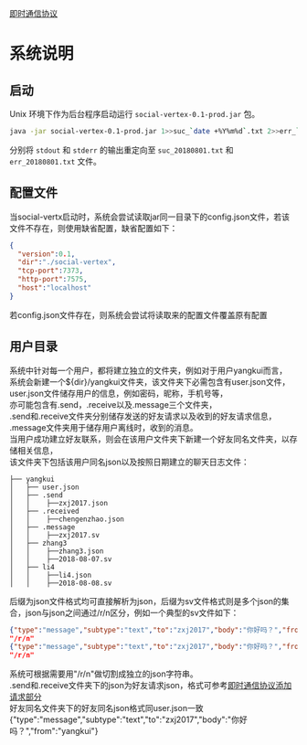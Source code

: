 
[即时通信协议](README.md)

# 系统说明

## 启动
Unix 环境下作为后台程序启动运行 `social-vertex-0.1-prod.jar` 包。

```bash
java -jar social-vertex-0.1-prod.jar 1>>suc_`date +%Y%m%d`.txt 2>>err_`date +%Y%m%d`.txt &
```
分别将 `stdout` 和 `stderr` 的输出重定向至 `suc_20180801.txt` 和 `err_20180801.txt` 文件。

## 配置文件
当social-vertx启动时，系统会尝试读取jar同一目录下的config.json文件，若该文件不存在，则使用缺省配置，缺省配置如下：

```json
{ 
  "version":0.1,
  "dir":"./social-vertex",
  "tcp-port":7373,
  "http-port":7575,
  "host":"localhost"
}
```

若config.json文件存在，则系统会尝试将读取来的配置文件覆盖原有配置

## 用户目录
系统中针对每一个用户，都将建立独立的文件夹，例如对于用户yangkui而言，  
系统会新建一个${dir}/yangkui文件夹，该文件夹下必需包含有user.json文件，  
user.json文件储存用户的信息，例如密码，昵称，手机号等，  
亦可能包含有.send，.receive以及.message三个文件夹，  
.send和.receive文件夹分别储存发送的好友请求以及收到的好友请求信息，  
.message文件夹用于储存用户离线时，收到的消息。  
当用户成功建立好友联系，则会在该用户文件夹下新建一个好友同名文件夹，以存储相关信息，  
该文件夹下包括该用户同名json以及按照日期建立的聊天日志文件：
```text       
├── yangkui    
│   ├── user.json    
│   ├── .send    
│   │    ├──zxj2017.json  
│   ├── .received  
│   │    ├──chengenzhao.json  
│   ├── .message  
│   │    ├──zxj2017.sv  
│   ├── zhang3   
│   │    ├──zhang3.json  
│   │    ├──2018-08-07.sv  
│   ├── li4  
│   │    ├──li4.json  
│   │    ├──2018-08-08.sv  
```

后缀为json文件格式均可直接解析为json，后缀为sv文件格式则是多个json的集合，json与json之间通过/r/n区分，例如一个典型的sv文件如下：  
```json
{"type":"message","subtype":"text","to":"zxj2017","body":"你好吗？","from":"yangkui"}
"/r/n"
{"type":"message","subtype":"text","to":"zxj2017","body":"你好吗？","from":"yangkui"}
"/r/n"  
```
系统可根据需要用"/r/n"做切割成独立的json字符串。  
.send和.receive文件夹下的json为好友请求json，格式可参考[即时通信协议添加请求部分](README.md#添加请求)  
好友同名文件夹下的好友同名json格式同user.json一致  
{"type":"message","subtype":"text","to":"zxj2017","body":"你好吗？","from":"yangkui"}
